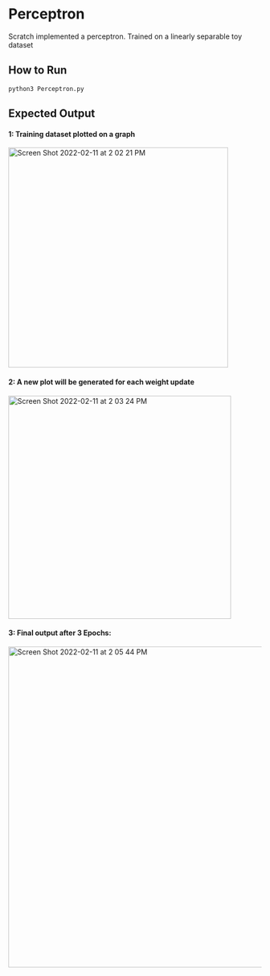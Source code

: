 # Perceptron
Scratch implemented a perceptron. Trained on a linearly separable toy dataset

## How to Run
`python3 Perceptron.py`

## Expected Output
#### 1: Training dataset plotted on a graph

<img width="437" alt="Screen Shot 2022-02-11 at 2 02 21 PM" src="https://user-images.githubusercontent.com/20956909/153661937-17ddbc52-3a4a-433e-8577-a6c7e7b8d38b.png">

#### 2: A new plot will be generated for each weight update

<img width="443" alt="Screen Shot 2022-02-11 at 2 03 24 PM" src="https://user-images.githubusercontent.com/20956909/153662094-98c6f2da-ce7b-41b3-bb3d-511e69ef842b.png">

#### 3: Final output after 3 Epochs:

<img width="637" alt="Screen Shot 2022-02-11 at 2 05 44 PM" src="https://user-images.githubusercontent.com/20956909/153662416-59c351ef-e155-4be8-9d03-e4b2e75a1353.png">
